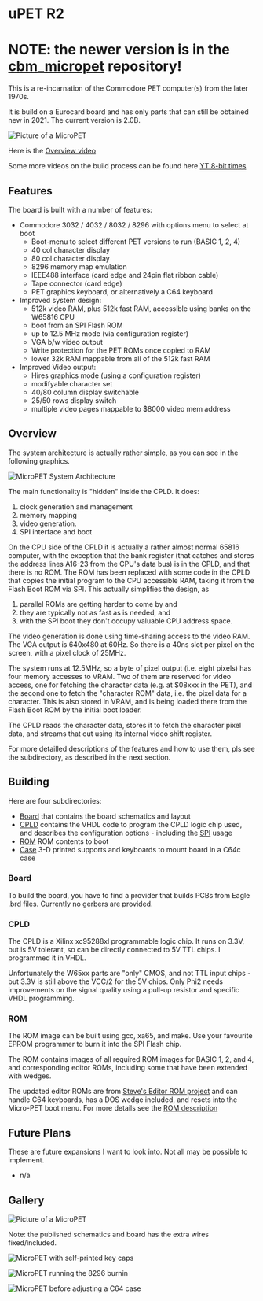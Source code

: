 # uPET R2

# NOTE: the newer version is in the [cbm_micropet](https://github.com/fachat/cbm_micropet) repository!

This is a re-incarnation of the Commodore PET computer(s) from the later 1970s.

It is build on a Eurocard board and has only parts that can still be obtained new in 2021.
The current version is 2.0B.

![Picture of a MicroPET](images/cover.jpg)

Here is the [Overview video](https://youtu.be/COlfqcaY7rI)

Some more videos on the build process can be found here [YT 8-bit times](https://youtube.com/playlist?list=PLi1dzy7kw1iybjcUccgjCV4fhNH4IPWSx)

## Features

The board is built with a number of features:

- Commodore 3032 / 4032 / 8032 / 8296 with options menu to select at boot
  - Boot-menu to select different PET versions to run (BASIC 1, 2, 4)
  - 40 col character display
  - 80 col character display
  - 8296 memory map emulation
  - IEEE488 interface (card edge and 24pin flat ribbon cable)
  - Tape connector (card edge)
  - PET graphics keyboard, or alternatively a C64 keyboard
- Improved system design:
  - 512k video RAM, plus 512k fast RAM, accessible using banks on the W65816 CPU
  - boot from an SPI Flash ROM
  - up to 12.5 MHz mode (via configuration register)
  - VGA b/w video output
  - Write protection for the PET ROMs once copied to RAM
  - lower 32k RAM mappable from all of the 512k fast RAM
- Improved Video output:
  - Hires graphics mode (using a configuration register)
  - modifyable character set
  - 40/80 column display switchable
  - 25/50 rows display switch
  - multiple video pages mappable to $8000 video mem address

## Overview

The system architecture is actually rather simple, as you can see in the following graphics.

![MicroPET System Architecture](images/upet-system-architecture.png)

The main functionality is "hidden" inside the CPLD. It does:

1. clock generation and management
2. memory mapping
3. video generation.
4. SPI interface and boot

On the CPU side of the CPLD it is actually a rather almost normal 65816 computer, 
with the exception that the bank register (that catches and stores the address lines 
A16-23 from the CPU's data bus) is in the CPLD, and that there is no ROM. The ROM has been
replaced with some code in the CPLD that copies the initial program to the CPU accessible
RAM, taking it from the Flash Boot ROM via SPI. This actually simplifies the design,
as 

1. parallel ROMs are getting harder to come by and
2. they are typically not as fast as is needed, and
3. with the SPI boot they don't occupy valuable CPU address space.

The video generation is done using time-sharing access to the video RAM.
The VGA output is 640x480 at 60Hz. So there is a 40ns slot per pixel on the screen, 
with a pixel clock of 25MHz.

The system runs at 12.5MHz, so a byte of pixel output (i.e. eight pixels) has four
memory accesses to VRAM. Two of them are reserved for video access, one for fetching the
character data (e.g. at $08xxx in the PET), and the second one to fetch the "character ROM"
data, i.e. the pixel data for a character. This is also stored in VRAM, and is being loaded
there from the Flash Boot ROM by the initial boot loader.

The CPLD reads the character data, stores it to fetch the character pixel data, and streams
that out using its internal video shift register.

For more detailled descriptions of the features and how to use them, pls see the subdirectory,
as described in the next section.

## Building

Here are four subdirectories:

- [Board](Board/) that contains the board schematics and layout
- [CPLD](CPLD/) contains the VHDL code to program the CPLD logic chip used, and describes the configuration options - including the [SPI](CPLD/SPI.md) usage
- [ROM](ROM/) ROM contents to boot
- [Case](Case/) 3-D printed supports and keyboards to mount board in a C64c case

### Board

To build the board, you have to find a provider that builds PCBs from Eagle .brd files.
Currently no gerbers are provided.

### CPLD

The CPLD is a Xilinx xc95288xl programmable logic chip. It runs on 3.3V, but is 5V tolerant,
so can be directly connected to 5V TTL chips. I programmed it in VHDL.

Unfortunately the W65xx parts are "only" CMOS, and not TTL input chips - but 3.3V is still above
the VCC/2 for the 5V chips. Only Phi2 needs improvements on the signal quality using a pull-up resistor
and specific VHDL programming.

### ROM

The ROM image can be built using gcc, xa65, and make. Use your favourite EPROM programmer to burn it into the SPI Flash chip.

The ROM contains images of all required ROM images for BASIC 1, 2, and 4, and corresponding editor ROMs, including
some that have been extended with wedges.

The updated editor ROMs are from [Steve's Editor ROM project](http://www.6502.org/users/sjgray/projects/editrom/index.html) and can handle C64 keyboards, has a DOS wedge included, and resets into the Micro-PET boot menu.
For more details see the [ROM description](ROM/README.md)


## Future Plans

These are future expansions I want to look into. Not all may be possible to implement.

- n/a

## Gallery

![Picture of a MicroPET](images/upet-c64kbd.jpg)

Note: the published schematics and board has the extra wires fixed/included.

![MicroPET with self-printed key caps](images/case-with-caps.jpg)

![MicroPET running the 8296 burnin](images/8296diag.jpg)

![MicroPET before adjusting a C64 case](images/upet.png)
 
